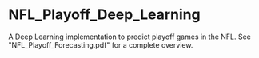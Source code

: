 # NFL_Playoff_Deep_Learning
A Deep Learning implementation to predict playoff games in the NFL. See "NFL_Playoff_Forecasting.pdf" for a complete overview.
